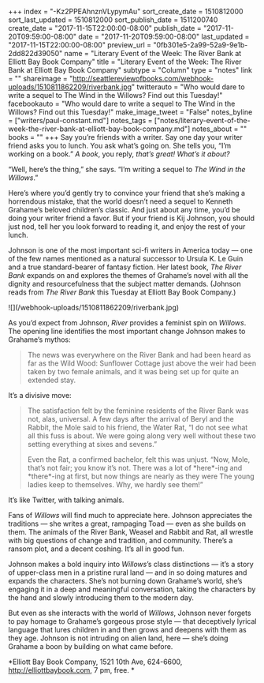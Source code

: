 +++
index = "-Kz2PPEAhnznVLypymAu"
sort_create_date = 1510812000
sort_last_updated = 1510812000
sort_publish_date = 1511200740
create_date = "2017-11-15T22:00:00-08:00"
publish_date = "2017-11-20T09:59:00-08:00"
date = "2017-11-20T09:59:00-08:00"
last_updated = "2017-11-15T22:00:00-08:00"
preview_url = "0fb301e5-2a99-52a9-9e1b-2dd822d39050"
name = "Literary Event of the Week: The River Bank at Elliott Bay Book Company"
title = "Literary Event of the Week: The River Bank at Elliott Bay Book Company"
subtype = "Column"
type = "notes"
link = ""
shareimage = "http://seattlereviewofbooks.com/webhook-uploads/1510811862209/riverbank.jpg"
twitterauto = "Who would dare to write a sequel to The Wind in the Willows? Find out this Tuesday!"
facebookauto = "Who would dare to write a sequel to The Wind in the Willows? Find out this Tuesday!"
make_image_tweet = "False"
notes_byline = ["writers/paul-constant.md"]
notes_tags = ["notes/literary-event-of-the-week-the-river-bank-at-elliott-bay-book-company.md"]
notes_about = ""
books = ""
+++
Say you’re friends with a writer. Say one day your writer friend asks you to lunch. You ask what’s going on. She tells you, “I’m working on a book.” *A book*, you reply, *that’s great! What’s it about?*

“Well, here’s the thing,” she says. “I’m writing a sequel to *The Wind in the Willows*.” 

Here’s where you’d gently try to convince your friend that she’s making a horrendous mistake, that the world doesn’t need a sequel to Kenneth Grahame’s beloved children’s classic. And just about any time, you’d be doing your writer friend a favor. But if your friend is Kij Johnson, you should just nod, tell her you look forward to reading it, and enjoy the rest of your lunch.

Johnson is one of the most important sci-fi writers in America today — one of the few names mentioned as a natural successor to Ursula K. Le Guin and a true standard-bearer of fantasy fiction. Her latest book, *The River Bank* expands on and explores the themes of Grahame’s novel with all the dignity and resourcefulness that the subject matter demands. (Johnson reads from *The River Bank* this Tuesday at Elliott Bay Book Company.)

<p class="image-left">![](/webhook-uploads/1510811862209/riverbank.jpg)</p>

As you’d expect from Johnson, *River* provides a feminist spin on *Willows*. The opening line identifies the most important change Johnson makes to Grahame’s mythos: 

<blockquote>The news was everywhere on the River Bank and had been heard as far as the Wild Wood: Sunflower Cottage just above the weir had been taken by two female animals, and it was being set up for quite an extended stay.</blockquote>

It’s a divisive move:

<blockquote><p>The satisfaction felt by the feminine residents of the River Bank was not, alas, universal. A few days after the arrival of Beryl and the Rabbit, the Mole said to his friend, the Water Rat, “I do not see what all this fuss is about. We were going along very well without these two setting everything at sixes and sevens.”</p>

<p>Even the Rat, a confirmed bachelor, felt this was unjust. “Now, Mole, that’s not fair; you know it’s not. There was a lot of *here*-ing and *there*-ing at first, but now things are nearly as they were The young ladies keep to themselves. Why, we hardly see them!”</p></blockquote>

It’s like Twitter, with talking animals.

Fans of *Willows* will find much to appreciate here. Johnson appreciates the traditions — she writes a great, rampaging Toad — even as she builds on them. The animals of the River Bank, Weasel and Rabbit and Rat, all wrestle with big questions of change and tradition, and community. There’s a ransom plot, and a decent coshing. It’s all in good fun.


Johnson makes a bold inquiry into *Willows*’s class distinctions — it’s a story of upper-class men in a pristine rural land — and in so doing matures and expands the characters. She’s not burning down Grahame’s world, she’s engaging it in a deep and meaningful conversation, taking the characters by the hand and slowly introducing them to the modern day. 

But even as she interacts with the world of *Willows*, Johnson never forgets to pay homage to Grahame’s gorgeous prose style — that deceptively lyrical language that lures children in and then grows and deepens with them as they age. Johnson is not intruding on alien land, here — she’s doing Grahame a boon by building on what came before.

*Elliott Bay Book Company, 1521 10th Ave, 624-6600, http://elliottbaybook.com, 7 pm, free. *
